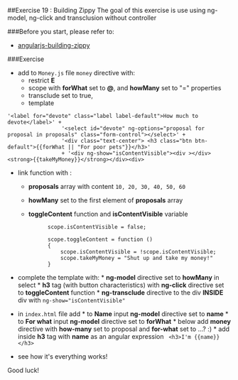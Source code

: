 ##Exercise 19 :  Building Zippy
The goal of this exercise is use using ng-model, ng-click and transclusion without controller

###Before you start, please refer to:
* [angularjs-building-zippy](https://egghead.io/lessons/angularjs-building-zippy)

###Exercise
* add to ```Money.js``` file ```money``` directive with:
    * restrict **E**
    * scope with **forWhat** set to **@**, and **howMany** set to "=" properties
    * transclude set to true,
    * template
```
'<label for="devote" class="label label-default">How much to devote</label>' +
                 '<select id="devote" ng-options="proposal for proposal in proposals" class="form-control"></select>' +
                 '<div class="text-center"> <h3 class="btn btn-default">{{forWhat || "For poor pets"}}</h3>'
                 + '<div ng-show="isContentVisible"><div ></div><strong>{{takeMyMoney}}</strong></div><div>
 ```
    
   * link function with :
        * **proposals** array with content ```10, 20, 30, 40, 50, 60```
        * **howMany** set to the first element of **proposals** array
        * **toggleContent** function and **isContentVisible** variable
        


                    scope.isContentVisible = false;

                    scope.toggleContent = function ()
                    {
                        scope.isContentVisible = !scope.isContentVisible;
                        scope.takeMyMoney = "Shut up and take my money!"
                    }

            
* complete the template with:
      * **ng-model** directive set to **howMany** in select
      * **h3** tag (with button characteristics) with **ng-click** directive set to **toggleContent** function
      * **ng-transclude** directive to the div **INSIDE** div with ```ng-show="isContentVisible"```
        
* in ```index.html``` file add
        * to **Name** input **ng-model** directive set to **name**
        * to **For what** input **ng-model** directive set to **forWhat**
        * below add **money** directive with **how-many** set to proposal and **for-what** set to ...? :)
        * add inside **h3** tag with **name** as an angular expression 
        ``` <h3>I'm {{name}}</h3>```
* see how it's everything works!

Good luck!
